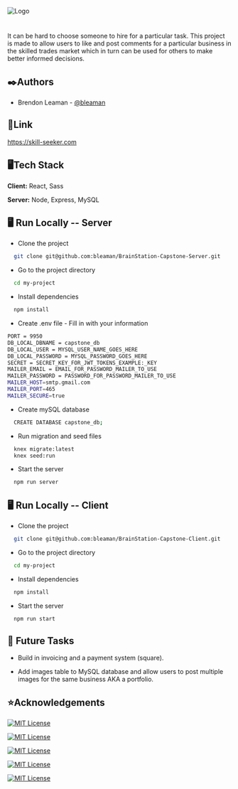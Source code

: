 ﻿![Logo](https://i.imgur.com/X68jnoA.png)

#

It can be hard to choose someone to hire for a particular task. This project is made to allow users to like and post comments for a particular business in the skilled trades market which in turn can be used for others to make better informed decisions.

## ✒️Authors

- Brendon Leaman - [@bleaman](https://www.github.com/bleaman)

## 👤Link

https://skill-seeker.com

## 🖥️Tech Stack

**Client:** React, Sass

**Server:** Node, Express, MySQL

## 🖥️ Run Locally -- Server

- Clone the project

```bash
  git clone git@github.com:bleaman/BrainStation-Capstone-Server.git
```

- Go to the project directory

```bash
  cd my-project
```

- Install dependencies

```bash
  npm install
```

- Create .env file - Fill in with your information

```bash
PORT = 9950
DB_LOCAL_DBNAME = capstone_db
DB_LOCAL_USER = MYSQL_USER_NAME_GOES_HERE
DB_LOCAL_PASSWORD = MYSQL_PASSWORD_GOES_HERE
SECRET = SECRET_KEY_FOR_JWT_TOKENS_EXAMPLE:_KEY
MAILER_EMAIL = EMAIL_FOR_PASSWORD_MAILER_TO_USE
MAILER_PASSWORD = PASSWORD_FOR_PASSWORD_MAILER_TO_USE
MAILER_HOST=smtp.gmail.com
MAILER_PORT=465
MAILER_SECURE=true
```

- Create mySQL database

```bash
  CREATE DATABASE capstone_db;
```

- Run migration and seed files

```bash
  knex migrate:latest
  knex seed:run
```

- Start the server

```bash
  npm run server
```

## 🖥️ Run Locally -- Client

- Clone the project

```bash
  git clone git@github.com:bleaman/BrainStation-Capstone-Client.git
```

- Go to the project directory

```bash
  cd my-project
```

- Install dependencies

```bash
  npm install
```

- Start the server

```bash
  npm run start
```

## 🚀 Future Tasks

- Build in invoicing and a payment system (square).

- Add images table to MySQL database and allow users to post multiple images for the same business AKA a portfolio.

## ⭐Acknowledgements

[![MIT License](https://slack-imgs.com/?c=1&o1=gu&url=https%3A%2F%2Femoji.slack-edge.com%2FT03B2JCEX2P%2Fbrainstation%2F91e311699e7a383e.png)](https://choosealicense.com/licenses/mit/)

[![MIT License](https://encrypted-tbn0.gstatic.com/images?q=tbn:ANd9GcRAKy9RHFwS_0sWbgtgowx1iLBL3jR-grbuhA&usqp=CAU)](https://choosealicense.com/licenses/mit/)

[![MIT License](https://slack-imgs.com/?c=1&o1=gu&url=https%3A%2F%2Femoji.slack-edge.com%2FT03B2JCEX2P%2Fanimations%2F677486832e608558.png)](https://choosealicense.com/licenses/mit/)

[![MIT License](https://slack-imgs.com/?c=1&o1=gu&url=https%3A%2F%2Femoji.slack-edge.com%2FT03B2JCEX2P%2Fgigachad%2F73adba462949b1ce.png)](https://choosealicense.com/licenses/mit/)

[![MIT License](https://slack-imgs.com/?c=1&o1=gu&url=https%3A%2F%2Femoji.slack-edge.com%2FT03B2JCEX2P%2Fmohan_muruge%2Fe63a400c5b6456d1.png)](https://choosealicense.com/licenses/mit/)
